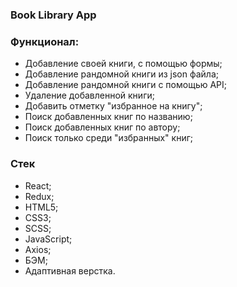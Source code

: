 ### Book Library App

### Функционал: 
- Добавление своей книги, с помощью формы;
- Добавление рандомной книги из json файла;
- Добавление рандомной книги с помощью API;
- Удаление добавленной книги;
- Добавить отметку "избранное на книгу";
- Поиск добавленных книг по названию;
- Поиск добавленных книг по автору;
- Поиск только среди "избранных" книг;

### Стек
- React;
- Redux;
- HTML5;
- CSS3;
- SCSS;
- JavaScript;
- Axios;
- БЭМ;
- Адаптивная верстка.
